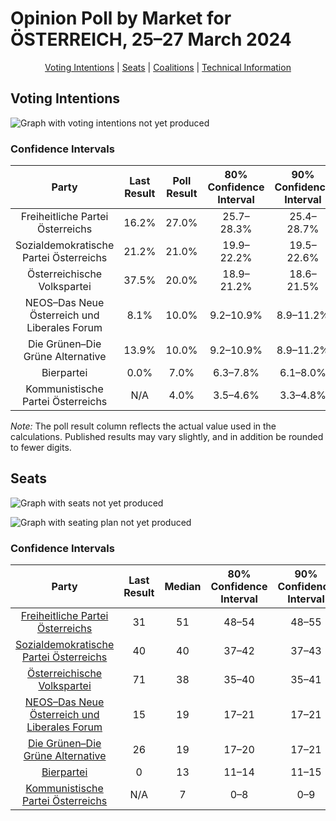 # Opinion Poll by Market for ÖSTERREICH, 25–27 March 2024

<p align="center"><a href="#voting-intentions">Voting Intentions</a> | <a href="#seats">Seats</a> | <a href="#coalitions">Coalitions</a> | <a href="#technical-information">Technical Information</a></p>

## Voting Intentions

![Graph with voting intentions not yet produced](2024-03-27-Market.png "Voting Intentions")

### Confidence Intervals

| Party | Last Result | Poll Result | 80% Confidence Interval | 90% Confidence Interval | 95% Confidence Interval | 99% Confidence Interval |
|:-----:|:-----------:|:-----------:|:-----------------------:|:-----------------------:|:-----------------------:|:-----------------------:|
| Freiheitliche Partei Österreichs | 16.2% | 27.0% | 25.7–28.3% |25.4–28.7% |25.1–29.0% |24.5–29.6% |
| Sozialdemokratische Partei Österreichs | 21.2% | 21.0% | 19.9–22.2% |19.5–22.6% |19.3–22.8% |18.7–23.4% |
| Österreichische Volkspartei | 37.5% | 20.0% | 18.9–21.2% |18.6–21.5% |18.3–21.8% |17.8–22.4% |
| NEOS–Das Neue Österreich und Liberales Forum | 8.1% | 10.0% | 9.2–10.9% |8.9–11.2% |8.7–11.4% |8.4–11.9% |
| Die Grünen–Die Grüne Alternative | 13.9% | 10.0% | 9.2–10.9% |8.9–11.2% |8.7–11.4% |8.4–11.9% |
| Bierpartei | 0.0% | 7.0% | 6.3–7.8% |6.1–8.0% |6.0–8.2% |5.6–8.6% |
| Kommunistische Partei Österreichs | N/A | 4.0% | 3.5–4.6% |3.3–4.8% |3.2–5.0% |3.0–5.3% |

*Note:* The poll result column reflects the actual value used in the calculations. Published results may vary slightly, and in addition be rounded to fewer digits.

## Seats

![Graph with seats not yet produced](2024-03-27-Market-seats.png "Seats")

![Graph with seating plan not yet produced](2024-03-27-Market-seating-plan.png "Seating Plan")

### Confidence Intervals

| Party | Last Result | Median | 80% Confidence Interval | 90% Confidence Interval | 95% Confidence Interval | 99% Confidence Interval |
|:-----:|:-----------:|:------:|:-----------------------:|:-----------------------:|:-----------------------:|:-----------------------:|
| <a href="#freiheitliche-partei-österreichs">Freiheitliche Partei Österreichs</a> | 31 | 51 | 48–54 |48–55 |47–55 |46–57 |
| <a href="#sozialdemokratische-partei-österreichs">Sozialdemokratische Partei Österreichs</a> | 40 | 40 | 37–42 |37–43 |36–43 |35–45 |
| <a href="#österreichische-volkspartei">Österreichische Volkspartei</a> | 71 | 38 | 35–40 |35–41 |34–41 |33–43 |
| <a href="#neos–das-neue-österreich-und-liberales-forum">NEOS–Das Neue Österreich und Liberales Forum</a> | 15 | 19 | 17–21 |17–21 |16–21 |15–22 |
| <a href="#die-grünen–die-grüne-alternative">Die Grünen–Die Grüne Alternative</a> | 26 | 19 | 17–20 |17–21 |16–21 |15–22 |
| <a href="#bierpartei">Bierpartei</a> | 0 | 13 | 11–14 |11–15 |11–15 |10–16 |
| <a href="#kommunistische-partei-österreichs">Kommunistische Partei Österreichs</a> | N/A | 7 | 0–8 |0–9 |0–9 |0–9 |

